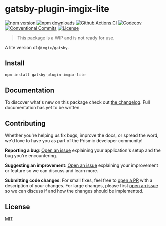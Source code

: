# gatsby-plugin-imgix-lite

[![npm version][npm-version-src]][npm-version-href]
[![npm downloads][npm-downloads-src]][npm-downloads-href]
[![Github Actions CI][github-actions-ci-src]][github-actions-ci-href]
[![Codecov][codecov-src]][codecov-href]
[![Conventional Commits][conventional-commits-src]][conventional-commits-href]
[![License][license-src]][license-href]

> This package is a WIP and is not ready for use.

A lite version of `@imgix/gatsby`.

## Install

```bash
npm install gatsby-plugin-imgix-lite
```

## Documentation

To discover what's new on this package check out [the changelog][changelog]. Full documentation has yet to be written.

## Contributing

Whether you're helping us fix bugs, improve the docs, or spread the word, we'd love to have you as part of the Prismic developer community!

**Reporting a bug**: [Open an issue][repo-bug-report] explaining your application's setup and the bug you're encountering.

**Suggesting an improvement**: [Open an issue][repo-feature-request] explaining your improvement or feature so we can discuss and learn more.

**Submitting code changes**: For small fixes, feel free to [open a PR][repo-pull-requests] with a description of your changes. For large changes, please first [open an issue][repo-feature-request] so we can discuss if and how the changes should be implemented.

## License

[MIT][license]

<!-- Links -->

<!-- TODO: Replace link with a more useful one if available -->

[changelog]: ./CHANGELOG.md
[license]: ./LICENSE

<!-- TODO: Replace link with a more useful one if available -->

[repo-bug-report]: https://github.com/angeloashmore/gatsby-plugin-imgix-lite/issues/new?assignees=&labels=bug&template=bug_report.md&title=
[repo-feature-request]: https://github.com/angeloashmore/gatsby-plugin-imgix-lite/issues/new?assignees=&labels=enhancement&template=feature_request.md&title=
[repo-pull-requests]: https://github.com/angeloashmore/gatsby-plugin-imgix-lite/pulls

<!-- Badges -->

[npm-version-src]: https://img.shields.io/npm/v/gatsby-plugin-imgix-lite/latest.svg
[npm-version-href]: https://npmjs.com/package/gatsby-plugin-imgix-lite
[npm-downloads-src]: https://img.shields.io/npm/dm/gatsby-plugin-imgix-lite.svg
[npm-downloads-href]: https://npmjs.com/package/gatsby-plugin-imgix-lite
[github-actions-ci-src]: https://github.com/angeloashmore/gatsby-plugin-imgix-lite/workflows/ci/badge.svg
[github-actions-ci-href]: https://github.com/angeloashmore/gatsby-plugin-imgix-lite/actions?query=workflow%3Aci
[codecov-src]: https://img.shields.io/codecov/c/github/angeloashmore/gatsby-plugin-imgix-lite.svg
[codecov-href]: https://codecov.io/gh/angeloashmore/gatsby-plugin-imgix-lite
[conventional-commits-src]: https://img.shields.io/badge/Conventional%20Commits-1.0.0-yellow.svg
[conventional-commits-href]: https://conventionalcommits.org
[license-src]: https://img.shields.io/npm/l/gatsby-plugin-imgix-lite.svg
[license-href]: https://npmjs.com/package/gatsby-plugin-imgix-lite
